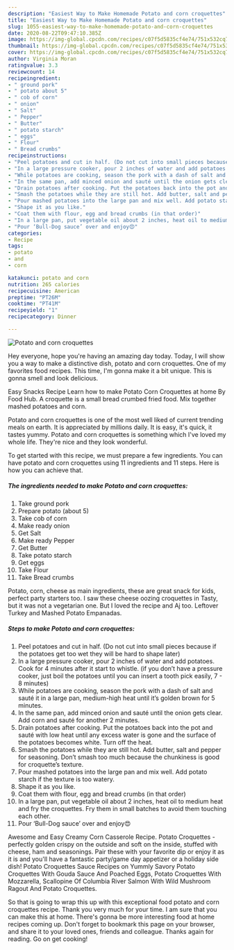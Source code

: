 ```yaml
---
description: "Easiest Way to Make Homemade Potato and corn croquettes"
title: "Easiest Way to Make Homemade Potato and corn croquettes"
slug: 1055-easiest-way-to-make-homemade-potato-and-corn-croquettes
date: 2020-08-22T09:47:10.385Z
image: https://img-global.cpcdn.com/recipes/c07f5d5835cf4e74/751x532cq70/potato-and-corn-croquettes-recipe-main-photo.jpg
thumbnail: https://img-global.cpcdn.com/recipes/c07f5d5835cf4e74/751x532cq70/potato-and-corn-croquettes-recipe-main-photo.jpg
cover: https://img-global.cpcdn.com/recipes/c07f5d5835cf4e74/751x532cq70/potato-and-corn-croquettes-recipe-main-photo.jpg
author: Virginia Moran
ratingvalue: 3.3
reviewcount: 14
recipeingredient:
- " ground pork"
- " potato about 5"
- " cob of corn"
- " onion"
- " Salt"
- " Pepper"
- " Butter"
- " potato starch"
- " eggs"
- " Flour"
- " Bread crumbs"
recipeinstructions:
- "Peel potatoes and cut in half. (Do not cut into small pieces because if the potatoes get too wet they will be hard to shape later)"
- "In a large pressure cooker, pour 2 inches of water and add potatoes. Cook for 4 minutes after it start to whistle. (if you don’t have a pressure cooker, just boil the potatoes until you can insert a tooth pick easily, 7 - 8 minutes)"
- "While potatoes are cooking, season the pork with a dash of salt and sauté it in a large pan, medium-high heat until it’s golden brown for 5 minutes."
- "In the same pan, add minced onion and sauté until the onion gets clear. Add corn and sauté for another 2 minutes."
- "Drain potatoes after cooking. Put the potatoes back into the pot and sauté with low heat until any excess water is gone and the surface of the potatoes becomes white. Turn off the heat."
- "Smash the potatoes while they are still hot. Add butter, salt and pepper for seasoning. Don’t smash too much because the chunkiness is good for croquette’s texture."
- "Pour mashed potatoes into the large pan and mix well. Add potato starch if the texture is too watery."
- "Shape it as you like."
- "Coat them with flour, egg and bread crumbs (in that order)"
- "In a large pan, put vegetable oil about 2 inches, heat oil to medium heat and fry the croquettes. Fry them in small batches to avoid them touching each other."
- "Pour ‘Bull-Dog sauce’ over and enjoy😍"
categories:
- Recipe
tags:
- potato
- and
- corn

katakunci: potato and corn 
nutrition: 265 calories
recipecuisine: American
preptime: "PT26M"
cooktime: "PT41M"
recipeyield: "1"
recipecategory: Dinner

---
```



![Potato and corn croquettes](https://img-global.cpcdn.com/recipes/c07f5d5835cf4e74/751x532cq70/potato-and-corn-croquettes-recipe-main-photo.jpg)

Hey everyone, hope you're having an amazing day today. Today, I will show you a way to make a distinctive dish, potato and corn croquettes. One of my favorites food recipes. This time, I'm gonna make it a bit unique. This is gonna smell and look delicious.

Easy Snacks Recipe Learn how to make Potato Corn Croquettes at home By Food Hub. A croquette is a small bread crumbed fried food. Mix together mashed potatoes and corn.

Potato and corn croquettes is one of the most well liked of current trending meals on earth. It is appreciated by millions daily. It is easy, it's quick, it tastes yummy. Potato and corn croquettes is something which I've loved my whole life. They're nice and they look wonderful.


To get started with this recipe, we must prepare a few ingredients. You can have potato and corn croquettes using 11 ingredients and 11 steps. Here is how you can achieve that.

<!--inarticleads1-->

##### The ingredients needed to make Potato and corn croquettes:

1. Take  ground pork
1. Prepare  potato (about 5)
1. Take  cob of corn
1. Make ready  onion
1. Get  Salt
1. Make ready  Pepper
1. Get  Butter
1. Take  potato starch
1. Get  eggs
1. Take  Flour
1. Take  Bread crumbs


Potato, corn, cheese as main ingredients, these are great snack for kids, perfect party starters too. I saw these cheese oozing croquettes in Tasty, but it was not a vegetarian one. But I loved the recipe and Aj too. Leftover Turkey and Mashed Potato Empanadas. 

<!--inarticleads2-->

##### Steps to make Potato and corn croquettes:

1. Peel potatoes and cut in half. (Do not cut into small pieces because if the potatoes get too wet they will be hard to shape later)
1. In a large pressure cooker, pour 2 inches of water and add potatoes. Cook for 4 minutes after it start to whistle. (if you don’t have a pressure cooker, just boil the potatoes until you can insert a tooth pick easily, 7 - 8 minutes)
1. While potatoes are cooking, season the pork with a dash of salt and sauté it in a large pan, medium-high heat until it’s golden brown for 5 minutes.
1. In the same pan, add minced onion and sauté until the onion gets clear. Add corn and sauté for another 2 minutes.
1. Drain potatoes after cooking. Put the potatoes back into the pot and sauté with low heat until any excess water is gone and the surface of the potatoes becomes white. Turn off the heat.
1. Smash the potatoes while they are still hot. Add butter, salt and pepper for seasoning. Don’t smash too much because the chunkiness is good for croquette’s texture.
1. Pour mashed potatoes into the large pan and mix well. Add potato starch if the texture is too watery.
1. Shape it as you like.
1. Coat them with flour, egg and bread crumbs (in that order)
1. In a large pan, put vegetable oil about 2 inches, heat oil to medium heat and fry the croquettes. Fry them in small batches to avoid them touching each other.
1. Pour ‘Bull-Dog sauce’ over and enjoy😍


Awesome and Easy Creamy Corn Casserole Recipe. Potato Croquettes - perfectly golden crispy on the outside and soft on the inside, stuffed with cheese, ham and seasonings. Pair these with your favorite dip or enjoy it as it is and you&#39;ll have a fantastic party/game day appetizer or a holiday side dish! Potato Croquettes Sauce Recipes on Yummly Savory Potato Croquettes With Gouda Sauce And Poached Eggs, Potato Croquettes With Mozzarella, Scallopine Of Columbia River Salmon With Wild Mushroom Ragout And Potato Croquettes. 

So that is going to wrap this up with this exceptional food potato and corn croquettes recipe. Thank you very much for your time. I am sure that you can make this at home. There's gonna be more interesting food at home recipes coming up. Don't forget to bookmark this page on your browser, and share it to your loved ones, friends and colleague. Thanks again for reading. Go on get cooking!
